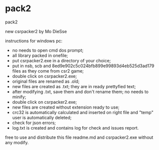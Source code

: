 # pack2
pack2

new csrpacker2 by Mo DieSse 

instructions for windows pc:
- no needs to open cmd dos prompt;
- all library packed in onefile;
- put csrpacker2.exe in a directory of your choice;
- put in nsb, scb and 8ed9e902c5c024bfb899e99893d4eb525d3ad179 files as they come from csr2 game;
- double click on csrpacker2.exe;
- original files are renamed as .old;
- new files are created as .txt; they are in ready prettyfied text;
- after modifying .txt, save them and don't rename them; no needs to minify;
- double click on csrpacker2.exe;
- new files are created without extension ready to use;
- crc32 is automatically calculated and inserted on right file and "temp" user is automatically deleted;
- check for json errors;
- log.txt is created and contains log for check and issues report.

free to use and distribute this file readme.md and csrpacker2.exe without any modify. 
